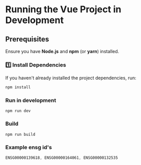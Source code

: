 # Running the Vue Project in Development

## Prerequisites
Ensure you have **Node.js** and **npm** (or **yarn**) installed.

### 1️⃣ Install Dependencies
If you haven't already installed the project dependencies, run:
``` sh
npm install
```
### Run in development
```
npm run dev
```
### Build
```
npm run build
```

### Example ensg id's
``` js
ENSG00000139618, ENSG00000164061, ENSG00000132535
```